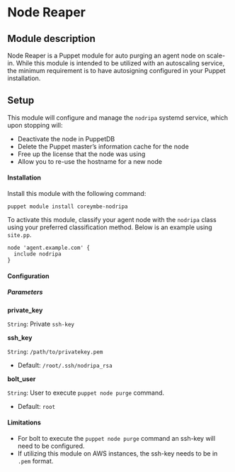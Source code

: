 # Node Reaper

## Module description

Node Reaper is a Puppet module for auto purging an agent node on scale-in. While this module is intended to be utilized with an autoscaling service, the minimum requirement is to have autosigning configured in your Puppet installation.

## Setup

This module will configure and manage the `nodripa` systemd service, which upon stopping will:

  * Deactivate the node in PuppetDB
  * Delete the Puppet master’s information cache for the node
  * Free up the license that the node was using
  * Allow you to re-use the hostname for a new node

#### Installation

Install this module with the following command:

```
puppet module install coreymbe-nodripa
```

To activate this module, classify your agent node with the `nodripa` class using your preferred classification method. Below is an example using `site.pp`.

```puppet
node 'agent.example.com' {
  include nodripa
}
```

#### Configuration

##### Parameters


**private_key**

`String`: Private `ssh-key`

**ssh_key**

`String`: `/path/to/privatekey.pem`
  * Default: `/root/.ssh/nodripa_rsa`  

**bolt_user**

`String`: User to execute `puppet node purge` command.
  * Default: `root`

#### Limitations

* For bolt to execute the `puppet node purge` command an ssh-key will need to be configured.
* If utilizing this module on AWS instances, the ssh-key needs to be in `.pem` format.
